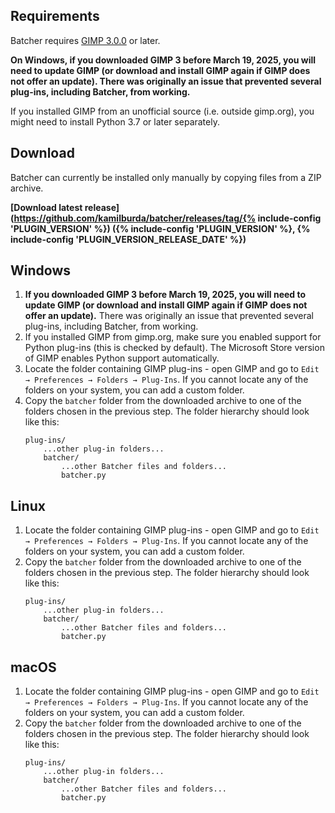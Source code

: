 ## Requirements

Batcher requires [GIMP 3.0.0](https://www.gimp.org/downloads/) or later.

**On Windows, if you downloaded GIMP 3 before March 19, 2025, you will need to update GIMP (or download and install GIMP again if GIMP does not offer an update). There was originally an issue that prevented several plug-ins, including Batcher, from working.**

If you installed GIMP from an unofficial source (i.e. outside gimp.org), you might need to install Python 3.7 or later separately.


## Download

Batcher can currently be installed only manually by copying files from a ZIP archive.

**[Download latest release](https://github.com/kamilburda/batcher/releases/tag/{% include-config 'PLUGIN_VERSION' %}) ({% include-config 'PLUGIN_VERSION' %}, {% include-config 'PLUGIN_VERSION_RELEASE_DATE' %})**


## Windows

1. **If you downloaded GIMP 3 before March 19, 2025, you will need to update GIMP (or download and install GIMP again if GIMP does not offer an update).** There was originally an issue that prevented several plug-ins, including Batcher, from working.
2. If you installed GIMP from gimp.org, make sure you enabled support for Python plug-ins (this is checked by default). The Microsoft Store version of GIMP enables Python support automatically.
3. Locate the folder containing GIMP plug-ins - open GIMP and go to `Edit → Preferences → Folders → Plug-Ins`. If you cannot locate any of the folders on your system, you can add a custom folder. 
4. Copy the `batcher` folder from the downloaded archive to one of the folders chosen in the previous step. The folder hierarchy should look like this:
    ```
    plug-ins/
        ...other plug-in folders...
        batcher/
            ...other Batcher files and folders...
            batcher.py
    ```


## Linux

1. Locate the folder containing GIMP plug-ins - open GIMP and go to `Edit → Preferences → Folders → Plug-Ins`. If you cannot locate any of the folders on your system, you can add a custom folder. 
2. Copy the `batcher` folder from the downloaded archive to one of the folders chosen in the previous step. The folder hierarchy should look like this:
    ```
    plug-ins/
        ...other plug-in folders...
        batcher/
            ...other Batcher files and folders...
            batcher.py
    ```


## macOS

1. Locate the folder containing GIMP plug-ins - open GIMP and go to `Edit → Preferences → Folders → Plug-Ins`. If you cannot locate any of the folders on your system, you can add a custom folder. 
2. Copy the `batcher` folder from the downloaded archive to one of the folders chosen in the previous step. The folder hierarchy should look like this:
    ```
    plug-ins/
        ...other plug-in folders...
        batcher/
            ...other Batcher files and folders...
            batcher.py
    ```
